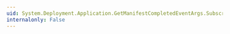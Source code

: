 ```yaml
---
uid: System.Deployment.Application.GetManifestCompletedEventArgs.SubscriptionIdentity
internalonly: False
---
```


